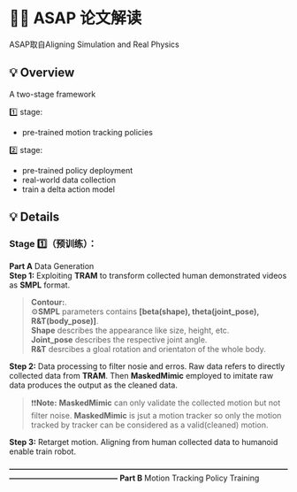 # 🧑‍🎓 ASAP 论文解读 
ASAP取自Aligning Simulation and Real Physics
## 💡 Overview
A two-stage framework

1️⃣ stage: 
- pre-trained motion tracking policies

2️⃣ stage: 
- pre-trained policy deployment 
- real-world data  collection 
- train a delta action model

## 💡 Details

### Stage 1️⃣（预训练）：
**Part A**  Data Generation  
**Step 1:** Exploiting __TRAM__ to transform collected human demonstrated videos as __SMPL__ format.

>**Contour:**.   
⚙️**SMPL** parameters contains __[beta(shape), theta(joint_pose), R&T(body_pose)]__.  
**Shape** describes the appearance like size, height, etc.  
**Joint_pose** describes the respective joint angle.  
**R&T** desrcibes a gloal rotation and orientaton of the whole body.

**Step 2:** Data processing to filter nosie and erros. Raw data refers to directly collected data from __TRAM__. Then __MaskedMimic__ employed to imitate raw data produces the output as the cleaned data. 

>❗️❗️**Note:** __MaskedMimic__ can only validate the collected motion but not filter noise. __MaskedMimic__ is jsut a motion tracker so only the motion tracked by tracker can be considered as a valid(cleaned) motion.

**Step 3:** Retarget motion. Aligning from human collected data to humanoid enable train robot. 

**——————————————————————————————————————————————————**
**Part B** Motion Tracking Policy Training


